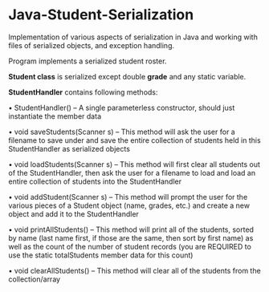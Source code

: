 # Java-Student-Serialization

Implementation of various aspects of serialization in Java and working with files of serialized objects, and exception handling. 

Program implements a serialized student roster. 

<strong>Student class</strong> is serialized except double <strong>grade</strong> and any static variable. 

<strong>StudentHandler</strong> contains following methods: 

• StudentHandler() – A single parameterless constructor, should just instantiate the member
data

• void saveStudents(Scanner s) – This method will ask the user for a filename to save under
and save the entire collection of students held in this StudentHandler as serialized objects

• void loadStudents(Scanner s) – This method will first clear all students out of the StudentHandler,
then ask the user for a filename to load and load an entire collection of students into the
StudentHandler

• void addStudent(Scanner s) – This method will prompt the user for the various pieces of a
Student object (name, grades, etc.) and create a new object and add it to the StudentHandler

• void printAllStudents() – This method will print all of the students, sorted by name (last
name first, if those are the same, then sort by first name) as well as the count of the number of
student records (you are REQUIRED to use the static totalStudents member data for this
count)

• void clearAllStudents() – This method will clear all of the students from the collection/array
